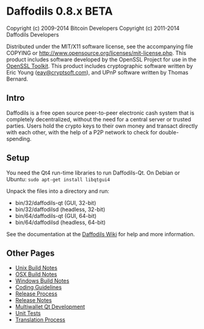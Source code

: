 Daffodils 0.8.x BETA
====================

Copyright (c) 2009-2014 Bitcoin Developers
Copyright (c) 2011-2014 Daffodils Developers

Distributed under the MIT/X11 software license, see the accompanying
file COPYING or http://www.opensource.org/licenses/mit-license.php.
This product includes software developed by the OpenSSL Project for use in the [OpenSSL Toolkit](http://www.openssl.org/). This product includes
cryptographic software written by Eric Young ([eay@cryptsoft.com](mailto:eay@cryptsoft.com)), and UPnP software written by Thomas Bernard.


Intro
---------------------
Daffodils is a free open source peer-to-peer electronic cash system that is
completely decentralized, without the need for a central server or trusted
parties.  Users hold the crypto keys to their own money and transact directly
with each other, with the help of a P2P network to check for double-spending.


Setup
---------------------
You need the Qt4 run-time libraries to run Daffodils-Qt. On Debian or Ubuntu:
	`sudo apt-get install libqtgui4`

Unpack the files into a directory and run:

- bin/32/daffodils-qt (GUI, 32-bit)
- bin/32/daffodilsd (headless, 32-bit)
- bin/64/daffodils-qt (GUI, 64-bit)
- bin/64/daffodilsd (headless, 64-bit)

See the documentation at the [Daffodils Wiki](http://daffodils.info)
for help and more information.


Other Pages
---------------------
- [Unix Build Notes](build-unix.md)
- [OSX Build Notes](build-osx.md)
- [Windows Build Notes](build-msw.md)
- [Coding Guidelines](coding.md)
- [Release Process](release-process.md)
- [Release Notes](release-notes.md)
- [Multiwallet Qt Development](multiwallet-qt.md)
- [Unit Tests](unit-tests.md)
- [Translation Process](translation_process.md)
